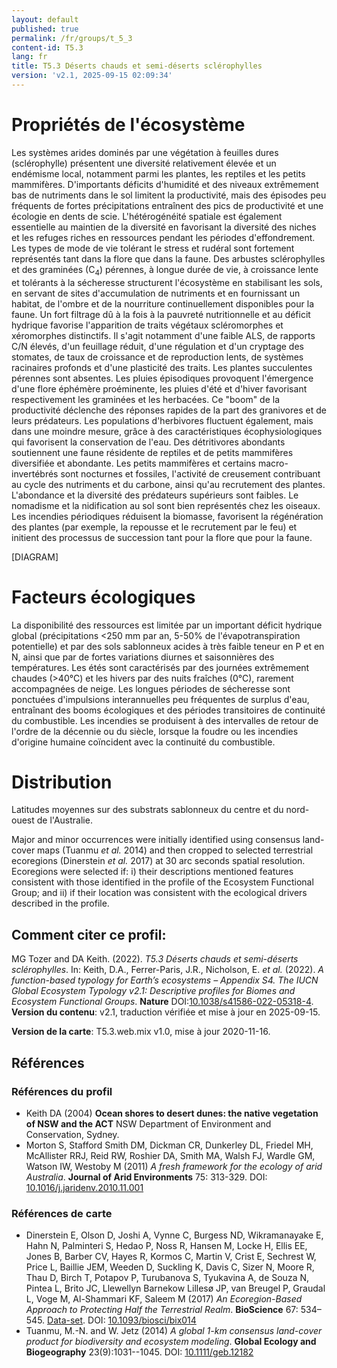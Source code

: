 ```yaml
---
layout: default
published: true
permalink: /fr/groups/t_5_3
content-id: T5.3
lang: fr
title: T5.3 Déserts chauds et semi-déserts sclérophylles
version: 'v2.1, 2025-09-15 02:09:34'
---
```




# Propriétés de l'écosystème
 
Les systèmes arides dominés par une végétation à feuilles dures
(sclérophylle) présentent une diversité relativement élevée et un
endémisme local, notamment parmi les plantes, les reptiles et les petits
mammifères. D\'importants déficits d\'humidité et des niveaux
extrêmement bas de nutriments dans le sol limitent la productivité, mais
des épisodes peu fréquents de fortes précipitations entraînent des pics
de productivité et une écologie en dents de scie. L\'hétérogénéité
spatiale est également essentielle au maintien de la diversité en
favorisant la diversité des niches et les refuges riches en ressources
pendant les périodes d\'effondrement. Les types de mode de vie tolérant
le stress et rudéral sont fortement représentés tant dans la flore que
dans la faune. Des arbustes sclérophylles et des graminées (C<sub>4</sub>)
pérennes, à longue durée de vie, à croissance lente et tolérants à la
sécheresse structurent l\'écosystème en stabilisant les sols, en servant
de sites d\'accumulation de nutriments et en fournissant un habitat, de
l\'ombre et de la nourriture continuellement disponibles pour la faune.
Un fort filtrage dû à la fois à la pauvreté nutritionnelle et au déficit
hydrique favorise l\'apparition de traits végétaux scléromorphes et
xéromorphes distinctifs. Il s\'agit notamment d\'une faible ALS, de
rapports C/N élevés, d\'un feuillage réduit, d\'une régulation et d\'un
cryptage des stomates, de taux de croissance et de reproduction lents,
de systèmes racinaires profonds et d\'une plasticité des traits. Les
plantes succulentes pérennes sont absentes. Les pluies épisodiques
provoquent l\'émergence d\'une flore éphémère proéminente, les pluies
d\'été et d\'hiver favorisant respectivement les graminées et les
herbacées. Ce \"boom\" de la productivité déclenche des réponses rapides
de la part des granivores et de leurs prédateurs. Les populations
d\'herbivores fluctuent également, mais dans une moindre mesure, grâce à
des caractéristiques écophysiologiques qui favorisent la conservation de
l\'eau. Des détritivores abondants soutiennent une faune résidente de
reptiles et de petits mammifères diversifiée et abondante. Les petits
mammifères et certains macro-invertébrés sont nocturnes et fossiles,
l\'activité de creusement contribuant au cycle des nutriments et du
carbone, ainsi qu\'au recrutement des plantes. L\'abondance et la
diversité des prédateurs supérieurs sont faibles. Le nomadisme et la
nidification au sol sont bien représentés chez les oiseaux. Les
incendies périodiques réduisent la biomasse, favorisent la régénération
des plantes (par exemple, la repousse et le recrutement par le feu) et
initient des processus de succession tant pour la flore que pour la
faune.

[DIAGRAM]

# Facteurs écologiques
 
La disponibilité des ressources est limitée par un important déficit
hydrique global (précipitations \<250 mm par an, 5-50% de
l\'évapotranspiration potentielle) et par des sols sablonneux acides à
très faible teneur en P et en N, ainsi que par de fortes variations
diurnes et saisonnières des températures. Les étés sont caractérisés par
des journées extrêmement chaudes (>40°C) et les hivers par des nuits
fraîches (0°C), rarement accompagnées de neige. Les longues périodes de
sécheresse sont ponctuées d\'impulsions interannuelles peu fréquentes de
surplus d\'eau, entraînant des booms écologiques et des périodes
transitoires de continuité du combustible. Les incendies se produisent à
des intervalles de retour de l\'ordre de la décennie ou du siècle,
lorsque la foudre ou les incendies d\'origine humaine coïncident avec la
continuité du combustible.
 
# Distribution
 
Latitudes moyennes sur des substrats sablonneux du centre et du
nord-ouest de l\'Australie.

Major and minor occurrences were initially identified using consensus land-cover maps (Tuanmu _et al._ 2014) and then cropped to selected terrestrial ecoregions (Dinerstein _et al._ 2017) at 30 arc seconds spatial resolution. Ecoregions were selected if: i) their descriptions mentioned features consistent with those identified in the profile of the Ecosystem Functional Group; and ii) if their location was consistent with the ecological drivers described in the profile.

## Comment citer ce profil:

MG Tozer and DA Keith. (2022). *T5.3 Déserts chauds et semi-déserts sclérophylles*. In: Keith, D.A., Ferrer-Paris, J.R., Nicholson, E. *et al.* (2022). *A function-based typology for Earth’s ecosystems – Appendix S4. The IUCN Global Ecosystem Typology v2.1: Descriptive profiles for Biomes and Ecosystem Functional Groups*. **Nature** DOI:[10.1038/s41586-022-05318-4](https://doi.org/10.1038/s41586-022-05318-4).
**Version du contenu**: v2.1, traduction vérifiée et mise à jour en 2025-09-15.

**Version de la carte**: T5.3.web.mix v1.0, mise à jour 2020-11-16.

## Références

### Références du profil

* Keith DA  (2004) **Ocean shores to desert dunes: the native vegetation of NSW and the ACT** NSW Department of Environment and Conservation, Sydney.
* Morton S, Stafford Smith DM, Dickman CR, Dunkerley DL, Friedel MH, McAllister RRJ, Reid RW, Roshier DA, Smith MA, Walsh FJ, Wardle GM, Watson IW, Westoby M  (2011) *A fresh framework for the ecology of arid Australia*. **Journal of Arid Environments** 75: 313-329. DOI: [10.1016/j.jaridenv.2010.11.001](http://doi.org/10.1016/j.jaridenv.2010.11.001)

### Références de carte
* Dinerstein E, Olson D, Joshi A, Vynne C, Burgess ND, Wikramanayake E, Hahn N, Palminteri S, Hedao P, Noss R, Hansen M, Locke H, Ellis EE, Jones B, Barber CV, Hayes R, Kormos C, Martin V, Crist E, Sechrest W, Price L, Baillie JEM, Weeden D, Suckling K, Davis C, Sizer N, Moore R, Thau D, Birch T, Potapov P, Turubanova S, Tyukavina A, de Souza N, Pintea L, Brito JC, Llewellyn Barnekow Lillesø JP, van Breugel P, Graudal L, Voge M, Al-Shammari KF, Saleem M  (2017) *An Ecoregion-Based Approach to Protecting Half the Terrestrial Realm*. **BioScience** 67: 534–545. [Data-set](https://ecoregions2017.appspot.com/). DOI: [10.1093/biosci/bix014](http://doi.org/10.1093/biosci/bix014)
* Tuanmu, M.-N. and W. Jetz (2014) *A global 1-km consensus land-cover product for biodiversity and ecosystem modeling*. **Global Ecology and Biogeography** 23(9):1031--1045. DOI: [10.1111/geb.12182](http://doi.org/10.1111/geb.12182)

